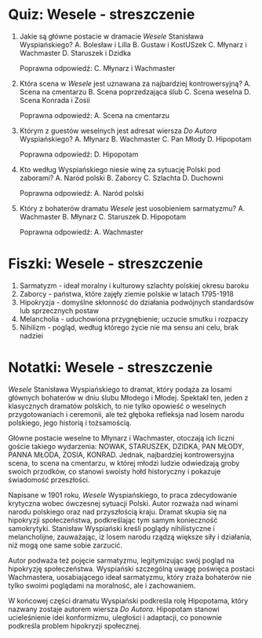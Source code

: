  # Quiz: Wesele - streszczenie

1. Jakie są główne postacie w dramacie *Wesele* Stanisława Wyspiańskiego?
   A. Bolesław i Lilla
   B. Gustaw i KostUSzek
   C. Młynarz i Wachmaster
   D. Staruszek i Dzidka

   Poprawna odpowiedź: C. Młynarz i Wachmaster

2. Która scena w *Wesele* jest uznawana za najbardziej kontrowersyjną?
   A. Scena na cmentarzu
   B. Scena poprzedzająca ślub
   C. Scena weselna
   D. Scena Konrada i Zosii

   Poprawna odpowiedź: A. Scena na cmentarzu

3. Którym z guestów weselnych jest adresat wiersza *Do Autora* Wyspiańskiego?
   A. Młynarz
   B. Wachmaster
   C. Pan Młody
   D. Hipopotam

   Poprawna odpowiedź: D. Hipopotam

4. Kto według Wyspiańskiego niesie winę za sytuację Polski pod zaborami?
   A. Naród polski
   B. Zaborcy
   C. Szlachta
   D. Duchowni

   Poprawna odpowiedź: A. Naród polski

5. Który z bohaterów dramatu *Wesele* jest uosobieniem sarmatyzmu?
   A. Wachmaster
   B. Młynarz
   C. Staruszek
   D. Hipopotam

   Poprawna odpowiedź: A. Wachmaster

# Fiszki: Wesele - streszczenie

1. Sarmatyzm - ideał moralny i kulturowy szlachty polskiej okresu baroku
2. Zaborcy - państwa, które zajęły ziemie polskie w latach 1795-1918
3. Hipokryzja - domyślne skłonność do działania podwójnych standardsów lub sprzecznych postaw
4. Melancholia - uduchowiona przygnębienie; uczucie smutku i rozpaczy
5. Nihilizm - pogląd, według którego życie nie ma sensu ani celu, brak nadziei

# Notatki: Wesele - streszczenie

*Wesele* Stanisława Wyspiańskiego to dramat, który podąża za losami głównych bohaterów w dniu ślubu Młodego i Młodej. Spektakl ten, jeden z klasycznych dramatów polskich, to nie tylko opowieść o weselnych przygotowaniach i ceremonii, ale też głęboka refleksja nad losem narodu polskiego, jego historią i tożsamością.

Główne postacie weselne to Młynarz i Wachmaster, otoczają ich liczni goście takiego wydarzenia: NOWAK, STARUSZEK, DZIDKA, PAN MŁODY, PANNA MŁODA, ZOSIA, KONRAD. Jednak, najbardziej kontrowersyjna scena, to scena na cmentarzu, w której młodzi ludzie odwiedzają groby swoich przodków, co stanowi swoisty hołd historyczny i pokazuje świadomość przeszłości.

Napisane w 1901 roku, *Wesele* Wyspiańskiego, to praca zdecydowanie krytyczna wobec ówczesnej sytuacji Polski. Autor rozważa nad winami narodu polskiego oraz nad przyszłością kraju. Dramat skupia się na hipokryzji społeczeństwa, podkreślając tym samym konieczność samokrytyki. Stanisław Wyspiański kreśli poglądy nihilistyczne i melancholijne, zauważając, iż losem narodu rządzą większe siły i działania, niż mogą one same sobie zarzucić.

Autor podważa też pojęcie sarmatyzmu, legitymizując swój pogląd na hipokryzję społeczeństwa. Wyspiański szczególną uwagę poświęca postaci Wachmastera, uosabiającego ideał sarmatyzmu, który zraża bohaterów nie tylko swoimi poglądami na moralność, ale i zachowaniem.

W końcowej części dramatu Wyspiański podkreśla rolę Hipopotama, który nazwany zostaje autorem wiersza *Do Autora*. Hipopotam stanowi ucieleśnienie idei konformizmu, uległości i adaptacji, co ponownie podkreśla problem hipokryzji społecznej.